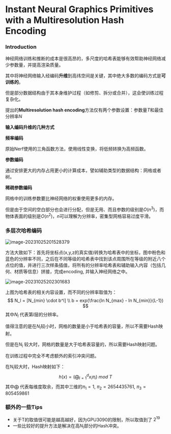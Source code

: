 # Instant Neural Graphics Primitives with a Multiresolution Hash Encoding

### Introduction

神经网络训练和推断的成本是很高昂的，多尺度的哈希表能够有效帮助神经网络减少参数量，并提高渲染质量。

其中将神经网络输入经编码**升维**到高纬空间是关键，其中绝大多数的编码方式是**可训练的**。

但是部分数据结构由于其本身维护过程（如修剪、拆分或合并），这会使训练过程复杂化。

提出的**Multiresolution hash encoding**方法仅有两个参数设置：参数量$T$和最佳分辨率$N$

**输入编码升维的几种方式**

**频率编码**

原始Nerf使用的三角函数方法，使用线性变换，将低频转换为高频函数。

**参数编码**

通过安排更大的内存占用更小的计算成本，譬如辅助类型的数据结构：网格或者树。

**稀疏参数编码**

网格中的训练参数要比神经网络的权重使用更多的内存。

但是由于空间的空白部分也会进行分配，但是无用、而且参数的级别是$O(n^3)$，而物体表面的级别是$O(n^2)$，$n$可以理解为分辨率，密集型网格容易过度平滑。

### 多层次哈希编码

![image-20231025201528379](C:\Users\admin\AppData\Roaming\Typora\typora-user-images\image-20231025201528379.png)

方法大致如下：首先将坐标点(x,y,z的真实值)转换为哈希表中的坐标，图中粉色和蓝色的分辨率不同，之后在不同等级的哈希表中找到该点周围所在等级的附近八个点位的值，并进行三次样条插值，将所有的分辨率哈希表和辅助输入内容（包括几何、材质等信息）拼接，完成encoding, 并输入神经网络之中。

![image-20231025202301683](C:\Users\admin\AppData\Roaming\Typora\typora-user-images\image-20231025202301683.png)

上图为哈希表的相关内容设置，而不同的分辨率取值为：
$$
N_l = [N_{min} \cdot b^l] \\
b = exp(\frac{ln N_{max} - ln N_{min}}{L-1})
$$
其中$N_l$ 代表第$l$层的分辨率。

值得注意的是在$N_l$较小时，网格的数量是小于哈希表的容量，所以不需要Hash映射。

但是在$N_l$ 较大时，网格的数量是大于哈希表容量的，所以需要Hash映射问题。

在训练过程中完全不考虑额外的索引冲突问题。

在$N_l$较大时，Hash映射如下：
$$
h(x) = ( \bigoplus_{i=1}^{d} x_i \pi_i) \ mod \ T
$$
其中$\bigoplus$ 代表每维度取余，而其中三维的$\pi_1 = 1$, $\pi_2 = 2654435761$, $\pi_3 = 805459861$

### 额外的一些Tips

* 关于T的取值很可能是越高越好，因为GPU3090的限制，所以取值到了 $2^{19}$
* 一些比较好的提升方法是解决在高$N_l$部分的Hash冲突。